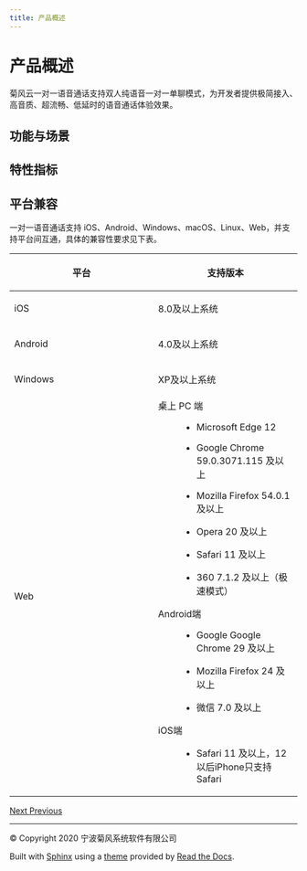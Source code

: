 ```yaml
---
title: 产品概述
---
```

# 产品概述

菊风云一对一语音通话支持双人纯语音一对一单聊模式，为开发者提供极简接入、高音质、超流畅、低延时的语音通话体验效果。



## 功能与场景





## 特性指标





## 平台兼容

一对一语音通话支持 iOS、Android、Windows、macOS、Linux、Web，并支持平台间互通，具体的兼容性要求见下表。

<table>
<colgroup>
<col style="width: 50%" />
<col style="width: 50%" />
</colgroup>
<thead>
<tr class="header">
<th><p>平台</p></th>
<th><p>支持版本</p></th>
</tr>
</thead>
<tbody>
<tr class="odd">
<td><p>iOS</p></td>
<td><p>8.0及以上系统</p></td>
</tr>
<tr class="even">
<td><p>Android</p></td>
<td><p>4.0及以上系统</p></td>
</tr>
<tr class="odd">
<td><p>Windows</p></td>
<td><p>XP及以上系统</p></td>
</tr>
<tr class="even">
<td><p>Web</p></td>
<td><dl>
<dt>桌上 PC 端</dt>
<dd><ul>
<li><p>Microsoft Edge 12</p></li>
<li><p>Google Chrome 59.0.3071.115 及以上</p></li>
<li><p>Mozilla Firefox 54.0.1 及以上</p></li>
<li><p>Opera 20 及以上</p></li>
<li><p>Safari 11 及以上</p></li>
<li><p>360 7.1.2 及以上（极速模式）</p></li>
</ul>
</dd>
<dt>Android端</dt>
<dd><ul>
<li><p>Google Google Chrome 29 及以上</p></li>
<li><p>Mozilla Firefox 24 及以上</p></li>
<li><p>微信 7.0 及以上</p></li>
</ul>
</dd>
<dt>iOS端</dt>
<dd><ul>
<li><p>Safari 11 及以上，12 以后iPhone只支持Safari</p></li>
</ul>
</dd>
</dl></td>
</tr>
</tbody>
</table>











[Next
](01_demo_exp.html "Demo 体验")
[
Previous](index.html "一对一语音通话")



-----



© Copyright 2020 宁波菊风系统软件有限公司



Built with [Sphinx](http://sphinx-doc.org/) using a
[theme](https://github.com/rtfd/sphinx_rtd_theme) provided by [Read the
Docs](https://readthedocs.org).









